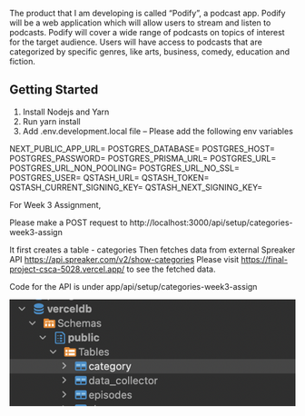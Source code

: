 The product that I am developing is called “Podify”, a podcast app. Podify will be a web application which will allow users to stream and listen to podcasts. Podify will cover a wide range of podcasts on topics of interest for the target audience. Users will have access to podcasts that are categorized by specific genres, like arts, business, comedy, education and fiction.

## Getting Started

1. Install Nodejs and Yarn
2. Run yarn install
3. Add .env.development.local file – Please add the following env variables

NEXT_PUBLIC_APP_URL=
POSTGRES_DATABASE=
POSTGRES_HOST=
POSTGRES_PASSWORD=
POSTGRES_PRISMA_URL=
POSTGRES_URL=
POSTGRES_URL_NON_POOLING=
POSTGRES_URL_NO_SSL=
POSTGRES_USER=
QSTASH_URL=
QSTASH_TOKEN=
QSTASH_CURRENT_SIGNING_KEY=
QSTASH_NEXT_SIGNING_KEY=

For Week 3 Assignment,

Please make a POST request to http://localhost:3000/api/setup/categories-week3-assign

It first creates a table - categories
Then fetches data from external Spreaker API https://api.spreaker.com/v2/show-categories
Please visit https://final-project-csca-5028.vercel.app/ to see the fetched data.

Code for the API is under app/api/setup/categories-week3-assign

![Category Table](image.png)
